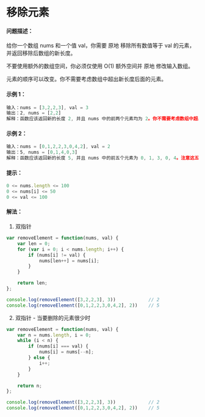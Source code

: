 # 移除元素

#### 问题描述：
给你一个数组 nums 和一个值 val，你需要 原地 移除所有数值等于 val 的元素，并返回移除后数组的新长度。

不要使用额外的数组空间，你必须仅使用 O(1) 额外空间并 原地 修改输入数组。

元素的顺序可以改变。你不需要考虑数组中超出新长度后面的元素。

#### 示例 1：
```js
输入：nums = [3,2,2,3], val = 3
输出：2, nums = [2,2]
解释：函数应该返回新的长度 2, 并且 nums 中的前两个元素均为 2。你不需要考虑数组中超出新长度后面的元素。例如，函数返回的新长度为 2 ，而 nums = [2,2,3,3] 或 nums = [2,2,0,0]，也会被视作正确答案。
```

#### 示例 2：
```js
输入：nums = [0,1,2,2,3,0,4,2], val = 2
输出：5, nums = [0,1,4,0,3]
解释：函数应该返回新的长度 5, 并且 nums 中的前五个元素为 0, 1, 3, 0, 4。注意这五个元素可为任意顺序。你不需要考虑数组中超出新长度后面的元素。
```

#### 提示：
```js
0 <= nums.length <= 100
0 <= nums[i] <= 50
0 <= val <= 100
```

#### 解法：
1. 双指针
```js
var removeElement = function(nums, val) {
    var len = 0;
    for (var i = 0; i < nums.length; i++) {
        if (nums[i] != val) {
            nums[len++] = nums[i];
        }
    }

    return len;
};

console.log(removeElement([3,2,2,3], 3))			// 2
console.log(removeElement([0,1,2,2,3,0,4,2], 2))	// 5
```

2. 双指针 - 当要删除的元素很少时
```js
var removeElement = function(nums, val) {
    var n = nums.length, i = 0;
    while (i < n) {
        if (nums[i] === val) {
            nums[i] = nums[--n];
        } else {
            i++;
        }
    }

    return n;
};

console.log(removeElement([3,2,2,3], 3))			// 2
console.log(removeElement([0,1,2,2,3,0,4,2], 2))	// 5
```
